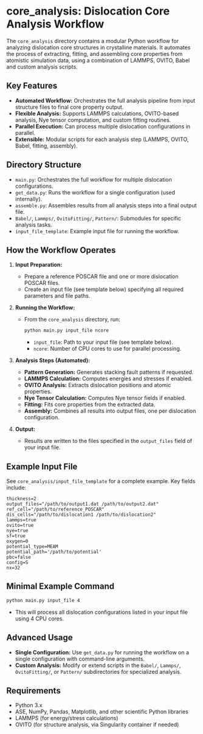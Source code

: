 # core_analysis: Dislocation Core Analysis Workflow

The `core_analysis` directory contains a modular Python workflow for analyzing dislocation core structures in crystalline materials. It automates the process of extracting, fitting, and assembling core properties from atomistic simulation data, using a combination of LAMMPS, OVITO, Babel and custom analysis scripts.

## Key Features

- **Automated Workflow:** Orchestrates the full analysis pipeline from input structure files to final core property output.
- **Flexible Analysis:** Supports LAMMPS calculations, OVITO-based analysis, Nye tensor computation, and custom fitting routines.
- **Parallel Execution:** Can process multiple dislocation configurations in parallel.
- **Extensible:** Modular scripts for each analysis step (LAMMPS, OVITO, Babel, fitting, assembly).

## Directory Structure

- `main.py`: Orchestrates the full workflow for multiple dislocation configurations.
- `get_data.py`: Runs the workflow for a single configuration (used internally).
- `assemble.py`: Assembles results from all analysis steps into a final output file.
- `Babel/`, `Lammps/`, `OvitoFitting/`, `Pattern/`: Submodules for specific analysis tasks.
- `input_file_template`: Example input file for running the workflow.

## How the Workflow Operates

1. **Input Preparation:**  
   - Prepare a reference POSCAR file and one or more dislocation POSCAR files.
   - Create an input file (see template below) specifying all required parameters and file paths.

2. **Running the Workflow:**  
   - From the `core_analysis` directory, run:
     ```bash
     python main.py input_file ncore
     ```
     - `input_file`: Path to your input file (see template below).
     - `ncore`: Number of CPU cores to use for parallel processing.

3. **Analysis Steps (Automated):**
   - **Pattern Generation:** Generates stacking fault patterns if requested.
   - **LAMMPS Calculation:** Computes energies and stresses if enabled.
   - **OVITO Analysis:** Extracts dislocation positions and atomic properties.
   - **Nye Tensor Calculation:** Computes Nye tensor fields if enabled.
   - **Fitting:** Fits core properties from the extracted data.
   - **Assembly:** Combines all results into output files, one per dislocation configuration.

4. **Output:**  
   - Results are written to the files specified in the `output_files` field of your input file.

## Example Input File

See `core_analysis/input_file_template` for a complete example. Key fields include:

```
thickness=2
output_files="/path/to/output1.dat /path/to/output2.dat"
ref_cell="/path/to/reference_POSCAR"
dis_cells="/path/to/dislocation1 /path/to/dislocation2"
lammps=true
ovito=true
nye=true
sf=true
oxygen=0
potential_type=MEAM
potential_path='/path/to/potential'
pbc=false
config=S
nx=32
```

## Minimal Example Command

```bash
python main.py input_file 4
```

- This will process all dislocation configurations listed in your input file using 4 CPU cores.

## Advanced Usage

- **Single Configuration:** Use `get_data.py` for running the workflow on a single configuration with command-line arguments.
- **Custom Analysis:** Modify or extend scripts in the `Babel/`, `Lammps/`, `OvitoFitting/`, or `Pattern/` subdirectories for specialized analysis.

## Requirements

- Python 3.x
- ASE, NumPy, Pandas, Matplotlib, and other scientific Python libraries
- LAMMPS (for energy/stress calculations)
- OVITO (for structure analysis, via Singularity container if needed) 